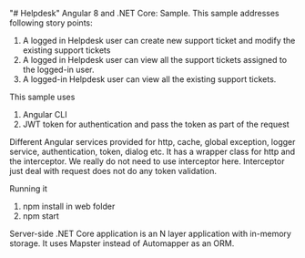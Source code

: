 "# Helpdesk"
Angular 8 and .NET Core: Sample. This sample addresses following story points:

1. A logged in Helpdesk user can create new support ticket and modify the existing support tickets 
2. A logged in Helpdesk user can view all the support tickets assigned to the logged-in user. 
3. A logged-in Helpdesk user can view all the existing support tickets.

This sample uses 

1. Angular CLI 
2. JWT token for authentication and pass the token as part of the request 

Different Angular services provided for http, cache, global exception, logger service, authentication, token, dialog etc. It has a wrapper class for http and the interceptor. We really do not need to use interceptor here. Interceptor just deal with request does not do any token validation.

Running it
1.	npm install in web folder
2.	npm start

Server-side .NET Core application is an N layer application with in-memory storage. It uses Mapster instead of Automapper as an ORM.

